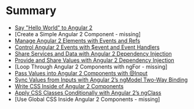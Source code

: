 # Summary

* [Say "Hello World" to Angular 2](lessons/angular-2-say-hello-world-to-angular-2.md)
* [Create a Simple Angular 2 Component - missing]
* [Manage Angular 2 Elements with Events and Refs](lessons/angular-2-using-events-and-refs.md)
* [Control Angular 2 Events with $event and Event Handlers](lessons/angular-2-events-in-depth.md)
* [Share Services and Data with Angular 2 Dependency Injection](lessons/angular-2-injecting-a-service.md)
* [Provide and Share Values with Angular 2 Dependency Injection](lessons/angular-2-using-the-inject-decorator.md)
* [Loop Through Angular 2 Components with ngFor - missing]
* [Pass Values into Angular 2 Components with @Input](lessons/angular-2-passing-data-to-components-with-input.md)
* [Sync Values from Inputs with Angular 2’s ngModel Two-Way Binding](lessons/angular-2-using-ng-model-for-two-way-binding.md)
* [Write CSS Inside of Angular 2 Components](lessons/angular-2-ng-class-and-encapsulated-component-styles.md)
* [Apply CSS Classes Conditionally with Angular 2’s ngClass](lessons/angular-2-apply-css-classes-conditionally-with-angular-2-s-ngclass.md)
* [Use Global CSS Inside Angular 2 Components - missing]